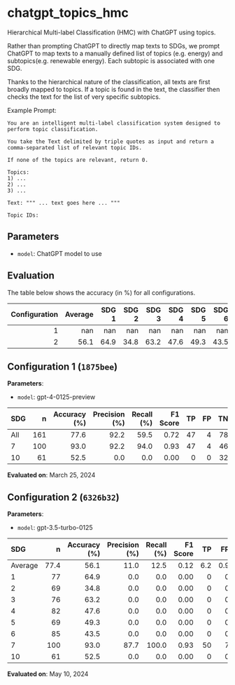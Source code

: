 # chatgpt_topics_hmc

Hierarchical Multi-label Classification (HMC) with ChatGPT using topics.

Rather than prompting ChatGPT to directly map texts to SDGs, we prompt
ChatGPT to map texts to a manually defined list of topics (e.g. energy) and
subtopics(e.g. renewable energy). Each subtopic is associated with one SDG.

Thanks to the hierarchical nature of the classification, all texts are first
broadly mapped to topics. If a topic is found in the text, the classifier
then checks the text for the list of very specific subtopics.

Example Prompt:

```
You are an intelligent multi-label classification system designed to perform topic classification.

You take the Text delimited by triple quotes as input and return a comma-separated list of relevant topic IDs.

If none of the topics are relevant, return 0.

Topics:
1) ...
2) ...
3) ...

Text: """ ... text goes here ... """

Topic IDs:
```

## Parameters



- `model`: ChatGPT model to use


## Evaluation

The table below shows the accuracy (in %) for all configurations.

|   Configuration |   Average |   SDG 1 |   SDG 2 |   SDG 3 |   SDG 4 |   SDG 5 |   SDG 6 |   SDG 7 |   SDG 10 |
|----------------:|----------:|--------:|--------:|--------:|--------:|--------:|--------:|--------:|---------:|
|               1 |     nan   |   nan   |   nan   |   nan   |   nan   |   nan   |   nan   |      93 |     52.5 |
|               2 |      56.1 |    64.9 |    34.8 |    63.2 |    47.6 |    49.3 |    43.5 |      93 |     52.5 |


## Configuration 1 (`1875bee`)

**Parameters**:

- `model`: gpt-4-0125-preview


| SDG   |   n |   Accuracy (%) |   Precision (%) |   Recall (%) |   F1 Score |   TP |   FP |   TN |   FN |
|:------|----:|---------------:|----------------:|-------------:|-----------:|-----:|-----:|-----:|-----:|
| All   | 161 |           77.6 |            92.2 |         59.5 |       0.72 |   47 |    4 |   78 |   32 |
| 7     | 100 |           93.0 |            92.2 |         94.0 |       0.93 |   47 |    4 |   46 |    3 |
| 10    |  61 |           52.5 |             0.0 |          0.0 |       0.00 |    0 |    0 |   32 |   29 |

**Evaluated on**: March 25, 2024


## Configuration 2 (`6326b32`)

**Parameters**:

- `model`: gpt-3.5-turbo-0125


| SDG     |    n |   Accuracy (%) |   Precision (%) |   Recall (%) |   F1 Score |   TP |   FP |   TN |   FN |
|:--------|-----:|---------------:|----------------:|-------------:|-----------:|-----:|-----:|-----:|-----:|
| Average | 77.4 |           56.1 |            11.0 |         12.5 |       0.12 |  6.2 |  0.9 | 38.4 | 31.9 |
| 1       |   77 |           64.9 |             0.0 |          0.0 |       0.00 |    0 |    0 |   50 |   27 |
| 2       |   69 |           34.8 |             0.0 |          0.0 |       0.00 |    0 |    0 |   24 |   45 |
| 3       |   76 |           63.2 |             0.0 |          0.0 |       0.00 |    0 |    0 |   48 |   28 |
| 4       |   82 |           47.6 |             0.0 |          0.0 |       0.00 |    0 |    0 |   39 |   43 |
| 5       |   69 |           49.3 |             0.0 |          0.0 |       0.00 |    0 |    0 |   34 |   35 |
| 6       |   85 |           43.5 |             0.0 |          0.0 |       0.00 |    0 |    0 |   37 |   48 |
| 7       |  100 |           93.0 |            87.7 |        100.0 |       0.93 |   50 |    7 |   43 |    0 |
| 10      |   61 |           52.5 |             0.0 |          0.0 |       0.00 |    0 |    0 |   32 |   29 |

**Evaluated on**: May 10, 2024

